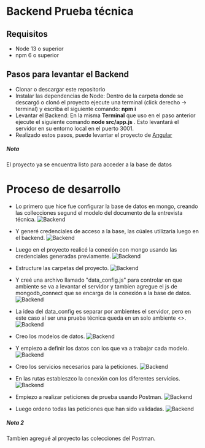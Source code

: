 # Backend Prueba técnica

## Requisitos
- Node 13 o superior
- npm 6 o superior


## Pasos para levantar el Backend

* Clonar o descargar este repositorio
* Instalar las dependencias de Node: Dentro de  la carpeta donde se descargó o clonó el proyecto ejecute una terminal (click derecho -> terminal) y escriba el siguiente  comando: __npm i__ 
* Levantar el Backend: En la misma __Terminal__ que uso en el paso anterior ejecute el siguiente comando __node src/app.js__     . Esto levantará el servidor en su entorno local en el puerto 3001.   
* Realizado estos pasos, puede levantar el proyecto de [Angular](https://github.com/Sergionexx/prueba-t-cnica-frontend)


##### Nota
El proyecto ya se encuentra listo para acceder a la base de datos  


# Proceso de desarrollo

* Lo primero que hice fue configurar la base de datos en mongo, creando las collecciones segund el modelo del documento de la entrevista técnica. 
![Backend](/Imgs/0b.png)

* Y generé credenciales de acceso a la base, las cúales utilizaria luego en el backend.
![Backend](/Imgs/1b.png) 

* Luego en el proyecto realicé la conexión con mongo usando las credenciales generadas previamente.
![Backend](/Imgs/2b.png)

* Estructure las carpetas del proyecto.
![Backend](/Imgs/3b.png)

* Y creé una archivo llamado "data_config.js" para controlar en que ambiente se va a levantar el servidor y tambien agregue el js de mongodb_connect que se encarga de la conexión a la base de datos.
![Backend](/Imgs/4b.png)

* La idea del data_config es separar por ambientes el servidor, pero en este caso al ser una prueba técnica queda en un solo ambiente <<localhost>>.
![Backend](/Imgs/5b.png)

* Creo los modelos de datos.
![Backend](/Imgs/7b.png)

* Y empiezo a definir los datos con los que va a trabajar cada modelo. 
![Backend](/Imgs/8b.png)

* Creo los servicios necesarios para la peticiones.
![Backend](/Imgs/9b.png)

* En las rutas estableszco la conexión con los diferentes servicios.
![Backend](/Imgs/10b.png)

* Empiezo a realizar peticiones de prueba usando Postman.
![Backend](/Imgs/11b.png)

* Luego ordeno todas las peticiones que han sido validadas. 
![Backend](/Imgs/12b.png)

##### Nota 2

Tambien agregué al proyecto las colecciones del Postman.









